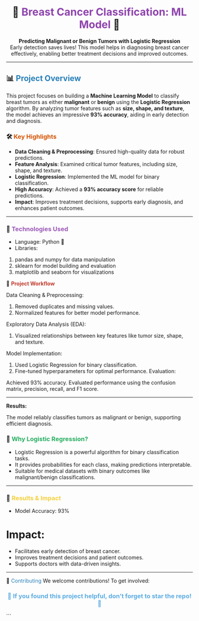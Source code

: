 <h1 align="center">💖 <span style="color: #8E44AD;">Breast Cancer Classification: ML Model</span> 💖</h1>  

<p align="center">  
    <b>Predicting Malignant or Benign Tumors with Logistic Regression</b><br>  
    Early detection saves lives! This model helps in diagnosing breast cancer effectively, enabling better treatment decisions and improved outcomes.  
</p>  

---

## 📊 <span style="color: #2980B9;">**Project Overview**</span>  

This project focuses on building a **Machine Learning Model** to classify breast tumors as either **malignant** or **benign** using the **Logistic Regression** algorithm. By analyzing tumor features such as **size, shape, and texture**, the model achieves an impressive **93% accuracy**, aiding in early detection and diagnosis.  

### 🛠️ <span style="color: #D35400;">**Key Highlights**</span>  
- **Data Cleaning & Preprocessing**: Ensured high-quality data for robust predictions.  
- **Feature Analysis**: Examined critical tumor features, including size, shape, and texture.  
- **Logistic Regression**: Implemented the ML model for binary classification.  
- **High Accuracy**: Achieved a **93% accuracy score** for reliable predictions.  
- **Impact**: Improves treatment decisions, supports early diagnosis, and enhances patient outcomes.  

---
### 🔧 <span style="color: #9B59B6;">Technologies Used</span>
- Language: Python 🐍
- Libraries:
1. pandas and numpy for data manipulation
2. sklearn for model building and evaluation
3. matplotlib and seaborn for visualizations


🎯 <span style="color: #C0392B;">**Project Workflow**</span>

Data Cleaning & Preprocessing:
1. Removed duplicates and missing values.
2. Normalized features for better model performance.
   
Exploratory Data Analysis (EDA):
1. Visualized relationships between key features like tumor size, shape, and texture.

Model Implementation:
1. Used Logistic Regression for binary classification.
2. Fine-tuned hyperparameters for optimal performance.
Evaluation:

Achieved 93% accuracy.
Evaluated performance using the confusion matrix, precision, recall, and F1 score.

---
**Results:**

The model reliably classifies tumors as malignant or benign, supporting efficient diagnosis.
### 🧠 <span style="color: #27AE60;">**Why Logistic Regression?**</span>
- Logistic Regression is a powerful algorithm for binary classification tasks.
- It provides probabilities for each class, making predictions interpretable.
- Suitable for medical datasets with binary outcomes like malignant/benign classifications.
---
### 🎉 <span style="color: #F4D03F;">**Results & Impact**</span>
- Model Accuracy: 93%
# Impact:
- Facilitates early detection of breast cancer.
- Improves treatment decisions and patient outcomes.
- Supports doctors with data-driven insights.
---
🤝 <span style="color: #2980B9;">Contributing</span>
We welcome contributions! To get involved:



<h3 align="center" style="color: #5DADE2;">🌟 If you found this project helpful, don’t forget to star the repo! 🌟</h3> ```
